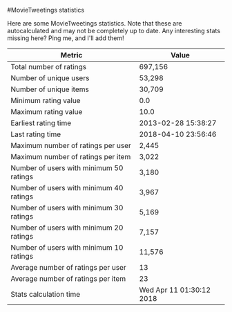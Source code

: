 #MovieTweetings statistics

Here are some MovieTweetings statistics. Note that these are autocalculated and may not be completely up to date. Any interesting stats missing here? Ping me, and I'll add them!

Metric | Value
--- | ---
Total number of ratings                 | 697,156
Number of unique users                  | 53,298
Number of unique items                  | 30,709
Minimum rating value                    | 0.0
Maximum rating value                    | 10.0
Earliest rating time                    | 2013-02-28 15:38:27
Last rating time                        | 2018-04-10 23:56:46
Maximum number of ratings per user      | 2,445
Maximum number of ratings per item      | 3,022
Number of users with minimum 50 ratings | 3,180
Number of users with minimum 40 ratings | 3,967
Number of users with minimum 30 ratings | 5,169
Number of users with minimum 20 ratings | 7,157
Number of users with minimum 10 ratings | 11,576
Average number of ratings per user      | 13
Average number of ratings per item      | 23
Stats calculation time                  | Wed Apr 11 01:30:12 2018

